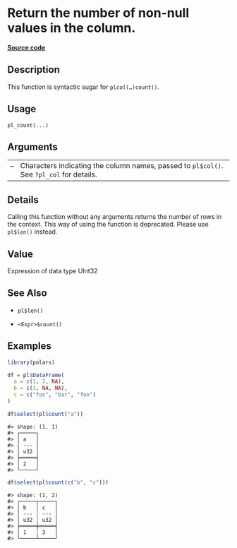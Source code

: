 

# Return the number of non-null values in the column.

[**Source code**](https://github.com/pola-rs/r-polars/tree/main/R/functions__lazy.R#L187)

## Description

This function is syntactic sugar for <code>pl$col(…)$count()</code>.

## Usage

<pre><code class='language-R'>pl_count(...)
</code></pre>

## Arguments

<table>
<tr>
<td style="white-space: nowrap; font-family: monospace; vertical-align: top">
<code id="pl_count_:_...">…</code>
</td>
<td>
Characters indicating the column names, passed to <code>pl$col()</code>.
See <code>?pl_col</code> for details.
</td>
</tr>
</table>

## Details

Calling this function without any arguments returns the number of rows
in the context. This way of using the function is deprecated. Please use
<code>pl$len()</code> instead.

## Value

Expression of data type UInt32

## See Also

<ul>
<li>

<code>pl$len()</code>

</li>
<li>

<code>\<Expr\>$count()</code>

</li>
</ul>

## Examples

``` r
library(polars)

df = pl$DataFrame(
  a = c(1, 2, NA),
  b = c(3, NA, NA),
  c = c("foo", "bar", "foo")
)

df$select(pl$count("a"))
```

    #> shape: (1, 1)
    #> ┌─────┐
    #> │ a   │
    #> │ --- │
    #> │ u32 │
    #> ╞═════╡
    #> │ 2   │
    #> └─────┘

``` r
df$select(pl$count(c("b", "c")))
```

    #> shape: (1, 2)
    #> ┌─────┬─────┐
    #> │ b   ┆ c   │
    #> │ --- ┆ --- │
    #> │ u32 ┆ u32 │
    #> ╞═════╪═════╡
    #> │ 1   ┆ 3   │
    #> └─────┴─────┘
